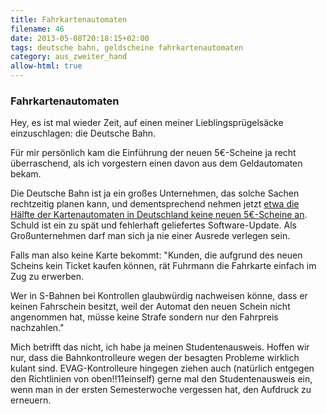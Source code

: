 ```yaml
---
title: Fahrkartenautomaten
filename: 46
date: 2013-05-08T20:18:15+02:00
tags: deutsche bahn, geldscheine fahrkartenautomaten
category: aus_zweiter_hand
allow-html: true
---
```

### Fahrkartenautomaten

<p>Hey, es ist mal wieder Zeit, auf einen meiner Lieblingsprügelsäcke einzuschlagen: die Deutsche Bahn.</p>

<p>Für mir persönlich kam die Einführung der neuen 5€-Scheine ja recht überraschend, als ich vorgestern einen davon aus dem Geldautomaten bekam.</p>

<p>Die Deutsche Bahn ist ja ein großes Unternehmen, das solche Sachen rechtzeitig planen kann, und dementsprechend nehmen jetzt <a href="http://www.sueddeutsche.de/geld/softwareumstellung-bahnautomaten-spucken-neue-fuenf-euro-scheine-wieder-aus-1.1668190">etwa die Hälfte der Kartenautomaten in Deutschland keine neuen 5€-Scheine an</a>. Schuld ist ein zu spät und fehlerhaft geliefertes Software-Update. Als Großunternehmen darf man sich ja nie einer Ausrede verlegen sein.</p>

<p>Falls man also keine Karte bekommt: "Kunden, die aufgrund des neuen Scheins kein Ticket kaufen können, rät Fuhrmann die Fahrkarte einfach im Zug zu erwerben.</p>

<p>Wer in S-Bahnen bei Kontrollen glaubwürdig nachweisen könne, dass er keinen Fahrschein besitzt, weil der Automat den neuen Schein nicht angenommen hat, müsse keine Strafe sondern nur den Fahrpreis nachzahlen."</p>

<p>Mich betrifft das nicht, ich habe ja meinen Studentenausweis. Hoffen wir nur, dass die Bahnkontrolleure wegen der besagten Probleme wirklich kulant sind. EVAG-Kontrolleure hingegen ziehen auch (natürlich entgegen den Richtlinien von oben!!11einself) gerne mal den Studentenausweis ein, wenn man in der ersten Semesterwoche vergessen hat, den Aufdruck zu erneuern.</p>


